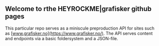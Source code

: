 ## Welcome to rthe HEYROCKME|grafisker github pages

This particular repo serves as a miniscule preproduction API for sites such as [www.grafisker.no](https://www.grafisker.no/). The API serves content and endpoints via a basic foldersystem and a JSON-file.

